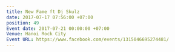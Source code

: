 ```yaml
---
title: New Fame ft Dj Skulz
date: 2017-07-17 07:56:00 +07:00
position: 49
Event date: 2017-07-21 00:00:00 +07:00
Venue: Hanoi Rock City
Event URL: https://www.facebook.com/events/1315046695274481/
---
```


